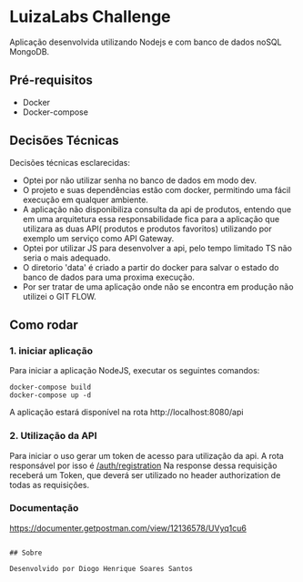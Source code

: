 # LuizaLabs Challenge

Aplicação desenvolvida utilizando Nodejs e com banco de dados noSQL MongoDB.

## Pré-requisitos

- Docker
- Docker-compose

## Decisões Técnicas

Decisões técnicas esclarecidas:

- Optei por não utilizar senha no banco de dados em modo dev.
- O projeto e suas dependências estão com docker, permitindo uma fácil execução em qualquer ambiente.
- A aplicação não disponibiliza consulta da api de produtos, entendo que em uma arquitetura essa responsabilidade fica para a aplicação que utilizara as duas API( produtos e produtos favoritos) utilizando por exemplo um serviço como API Gateway.
- Optei por utilizar JS para desenvolver a api, pelo tempo limitado TS não seria o mais adequado.
- O diretorio 'data' é criado a partir do docker para salvar o estado do banco de dados para uma proxima execução.
- Por ser tratar de uma aplicação onde não se encontra em produção não utilizei o GIT FLOW.

## Como rodar

### 1. iniciar aplicação

Para iniciar a aplicação NodeJS, executar os seguintes comandos:

```
docker-compose build
docker-compose up -d
```

A aplicação estará disponível na rota http://localhost:8080/api

### 2. Utilização da API

Para iniciar o uso gerar um token de acesso para utilização da api.
A rota responsável por isso é [/auth/registration](http://localhost:8080/api/auth) Na response dessa requisição receberá um Token, que deverá ser utilizado no header authorization de todas as requisições.

### Documentação

https://documenter.getpostman.com/view/12136578/UVyq1cu6

```

## Sobre

Desenvolvido por Diogo Henrique Soares Santos
```
